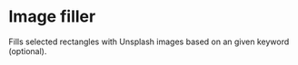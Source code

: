 # Image filler

Fills selected rectangles with Unsplash images based on an given keyword (optional).